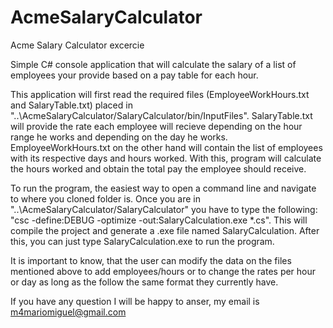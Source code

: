 # AcmeSalaryCalculator
Acme Salary Calculator excercie


Simple C# console application that will calculate the salary of a list of employees your provide based on a pay table for each hour.

This application will first read the required files (EmployeeWorkHours.txt and SalaryTable.txt) placed in "..\AcmeSalaryCalculator/SalaryCalculator/bin/InputFiles". SalaryTable.txt will provide the rate each employee will recieve depending on the hour range he works and depending on the day he works. EmployeeWorkHours.txt on the other hand will contain the list of employees with its respective days and hours worked. With this, program will calculate the hours worked and obtain the total pay the employee should receive.

To run the program, the easiest way to open a command line and navigate to where you cloned folder is. Once you are in "..\AcmeSalaryCalculator/SalaryCalculator" you have to type the following: "csc -define:DEBUG -optimize -out:SalaryCalculation.exe *.cs". This will compile the project and generate a .exe file named SalaryCalculation. After this, you can just type SalaryCalculation.exe to run the program.

It is important to know, that the user can modify the data on the files mentioned above to add employees/hours or to change the rates per hour or day as long as the follow the same format they currently have.

If you have any question I will be happy to anser, my email is m4mariomiguel@gmail.com
